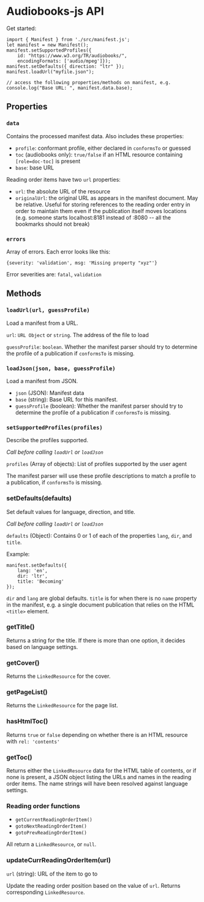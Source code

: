 # Audiobooks-js API

Get started:

```
import { Manifest } from './src/manifest.js';
let manifest = new Manifest();
manifest.setSupportedProfiles({
    id: "https://www.w3.org/TR/audiobooks/",
    encodingFormats: ['audio/mpeg']});
manifest.setDefaults({ direction: "ltr" });
manifest.loadUrl("myfile.json");

// access the following properties/methods on manifest, e.g.
console.log("Base URL: ", manifest.data.base);
```

## Properties

### `data`

Contains the processed manifest data. Also includes these properties:

* `profile`: conformant profile, either declared in `conformsTo` or guessed
* `toc` (audiobooks only): `true/false` if an HTML resource containing `[role=doc-toc]` is present
* `base`: base URL

Reading order items have two `url` properties:

* `url`: the absolute URL of the resource
* `originalUrl`: the original URL as appears in the manifest document. May be relative. Useful for storing references to the reading order entry in order to maintain them even if the publication itself moves locations (e.g. someone starts localhost:8181 instead of :8080 -- all the bookmarks should not break)

### `errors`

Array of errors. Each error looks like this:

```
{severity: 'validation', msg: 'Missing property "xyz"'}
```

Error severities are: `fatal`, `validation`


## Methods

### `loadUrl(url, guessProfile)`

Load a manifest from a URL.

`url`: `URL Object` or `string`. The address of the file to load

`guessProfile`: `boolean`. Whether the manifest parser should try to determine the profile of a publication if `conformsTo` is missing.

### `loadJson(json, base, guessProfile)`

Load a manifest from JSON.

* `json` (JSON): Manifest data
* `base` (string): Base URL for this manifest.
* `guessProfile` (boolean): Whether the manifest parser should try to determine the profile of a publication if `conformsTo` is missing.

### `setSupportedProfiles(profiles)`

Describe the profiles supported. 

_Call before calling `loadUrl` or `loadJson`_

`profiles` (Array of objects): List of profiles supported by the user agent

The manifest parser will use these profile descriptions to match a profile to a publication, if `conformsTo` is missing.

### setDefaults(defaults)

Set default values for language, direction, and title.

_Call before calling `loadUrl` or `loadJson`_

`defaults` (Object): Contains 0 or 1 of each of the properties `lang`, `dir`, and `title`.

Example:
```
manifest.setDefaults({
    lang: 'en',
    dir: 'ltr', 
    title: 'Becoming'
});
```

`dir` and `lang` are global defaults. `title` is for when there is no `name` property in the manifest, e.g. a single document publication that relies on the HTML `<title>` element.

### getTitle()

Returns a string for the title. If there is more than one option, it decides based on language settings.

### getCover()

Returns the `LinkedResource` for the cover.

### getPageList()

Returns the `LinkedResource` for the page list.

### hasHtmlToc()

Returns `true` or `false` depending on whether there is an HTML resource with `rel: 'contents'`

### getToc()

Returns either the `LinkedResource` data for the HTML table of contents, or if none is present, a JSON object listing the URLs and names in the reading order items. The name strings will have been resolved against language settings.

### Reading order functions

* `getCurrentReadingOrderItem()`
* `gotoNextReadingOrderItem()`
* `gotoPrevReadingOrderItem()`

All return a `LinkedResource`, or `null`.

### updateCurrReadingOrderItem(url)

`url` (string): URL of the item to go to

Update the reading order position based on the value of `url`. Returns corresponding `LinkedResource`.
